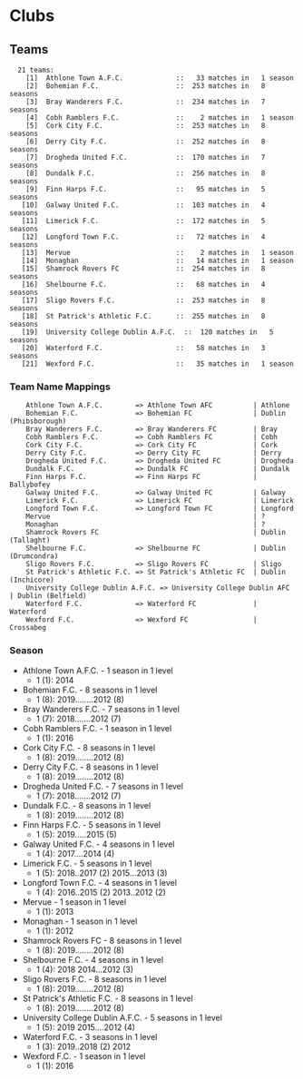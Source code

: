 # Clubs

## Teams

```
  21 teams:
    [1]  Athlone Town A.F.C.             ::   33 matches in   1 season
    [2]  Bohemian F.C.                   ::  253 matches in   8 seasons
    [3]  Bray Wanderers F.C.             ::  234 matches in   7 seasons
    [4]  Cobh Ramblers F.C.              ::    2 matches in   1 season
    [5]  Cork City F.C.                  ::  253 matches in   8 seasons
    [6]  Derry City F.C.                 ::  252 matches in   8 seasons
    [7]  Drogheda United F.C.            ::  170 matches in   7 seasons
    [8]  Dundalk F.C.                    ::  256 matches in   8 seasons
    [9]  Finn Harps F.C.                 ::   95 matches in   5 seasons
   [10]  Galway United F.C.              ::  103 matches in   4 seasons
   [11]  Limerick F.C.                   ::  172 matches in   5 seasons
   [12]  Longford Town F.C.              ::   72 matches in   4 seasons
   [13]  Mervue                          ::    2 matches in   1 season
   [14]  Monaghan                        ::   14 matches in   1 season
   [15]  Shamrock Rovers FC              ::  254 matches in   8 seasons
   [16]  Shelbourne F.C.                 ::   68 matches in   4 seasons
   [17]  Sligo Rovers F.C.               ::  253 matches in   8 seasons
   [18]  St Patrick's Athletic F.C.      ::  255 matches in   8 seasons
   [19]  University College Dublin A.F.C.  ::  120 matches in   5 seasons
   [20]  Waterford F.C.                  ::   58 matches in   3 seasons
   [21]  Wexford F.C.                    ::   35 matches in   1 season
```


### Team Name Mappings



```
    Athlone Town A.F.C.        => Athlone Town AFC          | Athlone
    Bohemian F.C.              => Bohemian FC               | Dublin (Phibsborough)
    Bray Wanderers F.C.        => Bray Wanderers FC         | Bray
    Cobh Ramblers F.C.         => Cobh Ramblers FC          | Cobh
    Cork City F.C.             => Cork City FC              | Cork
    Derry City F.C.            => Derry City FC             | Derry
    Drogheda United F.C.       => Drogheda United FC        | Drogheda
    Dundalk F.C.               => Dundalk FC                | Dundalk
    Finn Harps F.C.            => Finn Harps FC             | Ballybofey
    Galway United F.C.         => Galway United FC          | Galway
    Limerick F.C.              => Limerick FC               | Limerick
    Longford Town F.C.         => Longford Town FC          | Longford
    Mervue                                                  | ?  
    Monaghan                                                | ?  
    Shamrock Rovers FC                                      | Dublin (Tallaght)
    Shelbourne F.C.            => Shelbourne FC             | Dublin (Drumcondra)
    Sligo Rovers F.C.          => Sligo Rovers FC           | Sligo
    St Patrick's Athletic F.C. => St Patrick's Athletic FC  | Dublin (Inchicore)
    University College Dublin A.F.C. => University College Dublin AFC | Dublin (Belfield)
    Waterford F.C.             => Waterford FC              | Waterford
    Wexford F.C.               => Wexford FC                | Crossabeg
```



### Season

- Athlone Town A.F.C. - 1 season in 1 level
  - 1 (1): 2014
- Bohemian F.C. - 8 seasons in 1 level
  - 1 (8): 2019........2012 (8)
- Bray Wanderers F.C. - 7 seasons in 1 level
  - 1 (7): 2018.......2012 (7)
- Cobh Ramblers F.C. - 1 season in 1 level
  - 1 (1): 2016
- Cork City F.C. - 8 seasons in 1 level
  - 1 (8): 2019........2012 (8)
- Derry City F.C. - 8 seasons in 1 level
  - 1 (8): 2019........2012 (8)
- Drogheda United F.C. - 7 seasons in 1 level
  - 1 (7): 2018.......2012 (7)
- Dundalk F.C. - 8 seasons in 1 level
  - 1 (8): 2019........2012 (8)
- Finn Harps F.C. - 5 seasons in 1 level
  - 1 (5): 2019.....2015 (5)
- Galway United F.C. - 4 seasons in 1 level
  - 1 (4): 2017....2014 (4)
- Limerick F.C. - 5 seasons in 1 level
  - 1 (5): 2018..2017 (2) 2015...2013 (3)
- Longford Town F.C. - 4 seasons in 1 level
  - 1 (4): 2016..2015 (2) 2013..2012 (2)
- Mervue - 1 season in 1 level
  - 1 (1): 2013
- Monaghan - 1 season in 1 level
  - 1 (1): 2012
- Shamrock Rovers FC - 8 seasons in 1 level
  - 1 (8): 2019........2012 (8)
- Shelbourne F.C. - 4 seasons in 1 level
  - 1 (4): 2018 2014...2012 (3)
- Sligo Rovers F.C. - 8 seasons in 1 level
  - 1 (8): 2019........2012 (8)
- St Patrick's Athletic F.C. - 8 seasons in 1 level
  - 1 (8): 2019........2012 (8)
- University College Dublin A.F.C. - 5 seasons in 1 level
  - 1 (5): 2019 2015....2012 (4)
- Waterford F.C. - 3 seasons in 1 level
  - 1 (3): 2019..2018 (2) 2012
- Wexford F.C. - 1 season in 1 level
  - 1 (1): 2016

